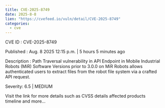 ```yaml
--- 
title: CVE-2025-8749
date: 2025-8-8
lien: "https://cvefeed.io/vuln/detail/CVE-2025-8749"
categories:
  - cve
---
```


CVE ID : CVE-2025-8749

Published :  Aug. 8
2025
12:15 p.m. | 5 hours
5 minutes ago

Description : Path Traversal vulnerability in API Endpoint in Mobile Industrial Robots (MiR) Software Versions prior to 3.0.0 on MiR Robots allows authenticated users to extract files from the robot file system via a crafted API request.

Severity: 6.5 | MEDIUM

Visit the link for more details
such as CVSS details
affected products
timeline
and more...
